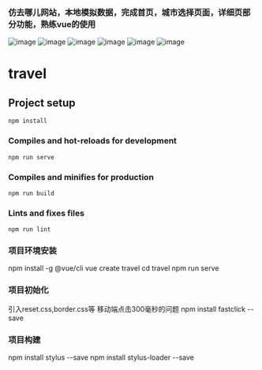 ### 仿去哪儿网站，本地模拟数据，完成首页，城市选择页面，详细页部分功能，熟练vue的使用
![image](https://github.com/leinizisky/learn/blob/master/vue-course/travel/ReadImage/travel1.jpg)
![image](https://github.com/leinizisky/learn/blob/master/vue-course/travel/ReadImage/travel2.jpg)
![image](https://github.com/leinizisky/learn/blob/master/vue-course/travel/ReadImage/travel3.jpg)
![image](https://github.com/leinizisky/learn/blob/master/vue-course/travel/ReadImage/travel4.jpg)
![image](https://github.com/leinizisky/learn/blob/master/vue-course/travel/ReadImage/travel5.jpg)
![image](https://github.com/leinizisky/learn/blob/master/vue-course/travel/ReadImage/travel6.jpg)


# travel

## Project setup
```
npm install
```

### Compiles and hot-reloads for development
```
npm run serve
```

### Compiles and minifies for production
```
npm run build
```

### Lints and fixes files
```
npm run lint
```

### 项目环境安装
npm install -g @vue/cli
vue create travel
cd travel
npm run serve

### 项目初始化
引入reset.css,border.css等
移动端点击300毫秒的问题
npm install fastclick --save

### 项目构建
npm install stylus --save
npm install stylus-loader --save
